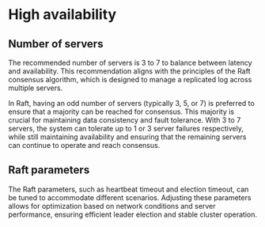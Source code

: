 # High availability

## Number of servers

The recommended number of servers is 3 to 7 to balance between latency and
availability. This recommendation aligns with the principles of the Raft
consensus algorithm, which is designed to manage a replicated log across
multiple servers. 

In Raft, having an odd number of servers (typically 3, 5, or 7) is preferred to
ensure that a majority can be reached for consensus. This majority is crucial
for maintaining data consistency and fault tolerance. With 3 to 7 servers, the
system can tolerate up to 1 or 3 server failures respectively, while still
maintaining availability and ensuring that the remaining servers can continue to
operate and reach consensus.

## Raft parameters

The Raft parameters, such as heartbeat timeout and election timeout, can be
tuned to accommodate different scenarios. Adjusting these parameters allows for
optimization based on network conditions and server performance, ensuring
efficient leader election and stable cluster operation.